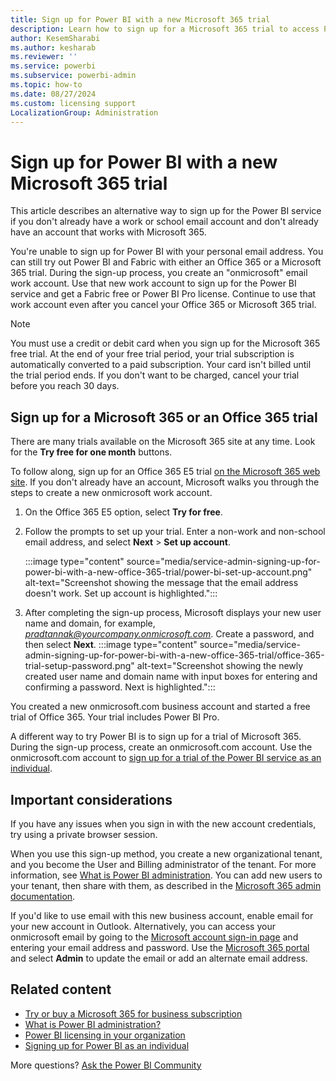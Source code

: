 ```yaml
---
title: Sign up for Power BI with a new Microsoft 365 trial
description: Learn how to sign up for a Microsoft 365 trial to access Power BI when you don't have a work or school email account.
author: KesemSharabi
ms.author: kesharab
ms.reviewer: ''
ms.service: powerbi
ms.subservice: powerbi-admin
ms.topic: how-to
ms.date: 08/27/2024
ms.custom: licensing support
LocalizationGroup: Administration
---
```


# Sign up for Power BI with a new Microsoft 365 trial

This article describes an alternative way to sign up for the Power BI service if you don't already have a work or school email account and don't already have an account that works with Microsoft 365.

You're unable to sign up for Power BI with your personal email address. You can still try out Power BI and Fabric with either an Office 365 or a Microsoft 365 trial. During the sign-up process, you create an "onmicrosoft" email work account. Use that new work account to sign up for the Power BI service and get a Fabric free or Power BI Pro license. Continue to use that work account even after you cancel your Office 365 or Microsoft 365 trial.

> [!NOTE]
> You must use a credit or debit card when you sign up for the Microsoft 365 free trial. At the end of your free trial period, your trial subscription is automatically converted to a paid subscription. Your card isn't billed until the trial period ends. If you don't want to be charged, cancel your trial before you reach 30 days.

## Sign up for a Microsoft 365 or an Office 365 trial

There are many trials available on the Microsoft 365 site at any time. Look for the **Try free for one month** buttons.

To follow along, sign up for an Office 365 E5 trial [on the Microsoft 365 web site](https://www.microsoft.com/en-us/microsoft-365/enterprise/office365-plans-and-pricing). If you don't already have an account, Microsoft walks you through the steps to create a new onmicrosoft work account. 

1. On the Office 365 E5 option, select **Try for free**.
1. Follow the prompts to set up your trial. Enter a non-work and non-school email address, and select **Next** > **Set up account**.  

    :::image type="content" source="media/service-admin-signing-up-for-power-bi-with-a-new-office-365-trial/power-bi-set-up-account.png" alt-text="Screenshot showing the message that the email address doesn't work. Set up account is highlighted.":::

1. After completing the sign-up process, Microsoft displays your new user name and domain, for example, *pradtannak@yourcompany.onmicrosoft.com*. Create a password, and then select **Next**.
   :::image type="content" source="media/service-admin-signing-up-for-power-bi-with-a-new-office-365-trial/office-365-trial-setup-password.png" alt-text="Screenshot showing the newly created user name and domain name with input boxes for entering and confirming a password. Next is highlighted.":::

You created a new onmicrosoft.com business account and started a free trial of Office 365. Your trial includes Power BI Pro. 

A different way to try Power BI is to sign up for a trial of Microsoft 365. During the sign-up process, create an onmicrosoft.com account. Use the onmicrosoft.com account to [sign up for a trial of the Power BI service as an individual](../fundamentals/service-self-service-signup-purchase-for-power-bi.md).

## Important considerations

If you have any issues when you sign in with the new account credentials, try using a private browser session.

When you use this sign-up method, you create a new organizational tenant, and you become the User and Billing administrator of the tenant. For more information, see [What is Power BI administration](../admin/service-admin-administering-power-bi-in-your-organization.md). You can add new users to your tenant, then share with them, as described in the [Microsoft 365 admin documentation](https://support.office.com/article/Add-users-individually-to-Office-365---Admin-Help-1970f7d6-03b5-442f-b385-5880b9c256ec).

If you'd like to use email with this new business account, enable email for your new account in Outlook. Alternatively, you can access your onmicrosoft email by going to the [Microsoft account sign-in page](https://account.microsoft.com/) and entering your email address and password. Use the [Microsoft 365 portal](https://portal.office.com) and select **Admin** to update the email or add an alternate email address. 

## Related content

- [Try or buy a Microsoft 365 for business subscription](/microsoft-365/commerce/try-or-buy-microsoft-365)
-  [What is Power BI administration?](../admin/service-admin-administering-power-bi-in-your-organization.md)  
- [Power BI licensing in your organization](service-admin-licensing-organization.md)  
- [Signing up for Power BI as an individual](../fundamentals/service-self-service-signup-purchase-for-power-bi.md)

More questions? [Ask the Power BI Community](https://community.powerbi.com/)
